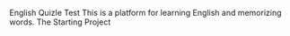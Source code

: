 English Quizle Test This is a platform for learning English and memorizing words.
The Starting Project 

